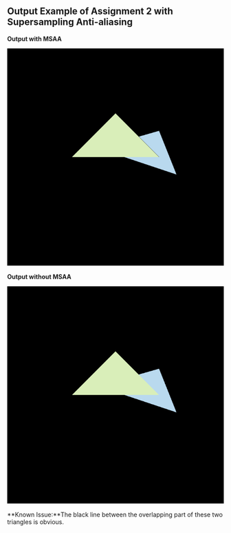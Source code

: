 ## Output Example of Assignment 2 with Supersampling Anti-aliasing

**Output with MSAA**
<p align="center">
 <img src="https://github.com/Mistral-Twirl/GAMES101-Assignments/blob/main/Assignment2_with%20MSAA/build/output2.png">
</p>

**Output without MSAA**
<p align="center">
 <img src="https://github.com/Mistral-Twirl/GAMES101-Assignments/blob/main/Assignment2/build/output1.png">
</p>

**Known Issue:**The black line between the overlapping part of these two triangles is obvious.
